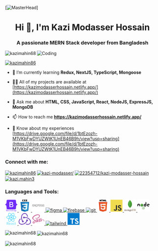 [![MasterHead](https://i.ibb.co/4YC6SMT/1691074611519.jpg)]
<h1 align="center">Hi 👋, I'm Kazi Modasser Hossain</h1>
<h3 align="center">A passionate MERN Stack developer from Bangladesh</h3>
<img align="right" alt="Coding" width="400" src="https://i.ibb.co/wL4PrXK/MERN-Stack-Development.png"/>

<p align="left"> <img src="https://komarev.com/ghpvc/?username=kazimahin68&label=Profile%20views&color=0e75b6&style=flat" alt="kazimahin68" /> </p>

<p align="left"> <a href="https://twitter.com/kazimahin86" target="blank"><img src="https://img.shields.io/twitter/follow/kazimahin86?logo=twitter&style=for-the-badge" alt="kazimahin86" /></a> </p>

- 🌱 I’m currently learning **Redux, NextJS, TypeScript, Mongoose**

- 👨‍💻 All of my projects are available at [https://kazimodasserhossain.netlify.app/](https://kazimodasserhossain.netlify.app/)

- 💬 Ask me about **HTML, CSS, JavaScript, React, NodeJS, ExpressJS, MongoDB**

- 📫 How to reach me **https://kazimodasserhossain.netlify.app/**

- 📄 Know about my experiences [https://drive.google.com/file/d/1btEzozh-M1VKbFwDYUZWtK1UnEB46B9h/view?usp=sharing](https://drive.google.com/file/d/1btEzozh-M1VKbFwDYUZWtK1UnEB46B9h/view?usp=sharing)

<h3 align="left">Connect with me:</h3>
<p align="left">
<a href="https://twitter.com/kazimahin86" target="blank"><img align="center" src="https://raw.githubusercontent.com/rahuldkjain/github-profile-readme-generator/master/src/images/icons/Social/twitter.svg" alt="kazimahin86" height="30" width="40" /></a>
<a href="https://linkedin.com/in/kazi-modasser/" target="blank"><img align="center" src="https://raw.githubusercontent.com/rahuldkjain/github-profile-readme-generator/master/src/images/icons/Social/linked-in-alt.svg" alt="kazi-modasser/" height="30" width="40" /></a>
<a href="https://stackoverflow.com/users/22354712/kazi-modasser-hossain" target="blank"><img align="center" src="https://raw.githubusercontent.com/rahuldkjain/github-profile-readme-generator/master/src/images/icons/Social/stack-overflow.svg" alt="22354712/kazi-modasser-hossain" height="30" width="40" /></a>
<a href="https://fb.com/kazi.mahin3" target="blank"><img align="center" src="https://raw.githubusercontent.com/rahuldkjain/github-profile-readme-generator/master/src/images/icons/Social/facebook.svg" alt="kazi.mahin3" height="30" width="40" /></a>
</p>

<h3 align="left">Languages and Tools:</h3>
<p align="left"> <a href="https://getbootstrap.com" target="_blank" rel="noreferrer"> <img src="https://raw.githubusercontent.com/devicons/devicon/master/icons/bootstrap/bootstrap-plain-wordmark.svg" alt="bootstrap" width="40" height="40"/> </a> <a href="https://www.w3schools.com/css/" target="_blank" rel="noreferrer"> <img src="https://raw.githubusercontent.com/devicons/devicon/master/icons/css3/css3-original-wordmark.svg" alt="css3" width="40" height="40"/> </a> <a href="https://expressjs.com" target="_blank" rel="noreferrer"> <img src="https://raw.githubusercontent.com/devicons/devicon/master/icons/express/express-original-wordmark.svg" alt="express" width="40" height="40"/> </a> <a href="https://www.figma.com/" target="_blank" rel="noreferrer"> <img src="https://www.vectorlogo.zone/logos/figma/figma-icon.svg" alt="figma" width="40" height="40"/> </a> <a href="https://firebase.google.com/" target="_blank" rel="noreferrer"> <img src="https://www.vectorlogo.zone/logos/firebase/firebase-icon.svg" alt="firebase" width="40" height="40"/> </a> <a href="https://git-scm.com/" target="_blank" rel="noreferrer"> <img src="https://www.vectorlogo.zone/logos/git-scm/git-scm-icon.svg" alt="git" width="40" height="40"/> </a> <a href="https://www.w3.org/html/" target="_blank" rel="noreferrer"> <img src="https://raw.githubusercontent.com/devicons/devicon/master/icons/html5/html5-original-wordmark.svg" alt="html5" width="40" height="40"/> </a> <a href="https://developer.mozilla.org/en-US/docs/Web/JavaScript" target="_blank" rel="noreferrer"> <img src="https://raw.githubusercontent.com/devicons/devicon/master/icons/javascript/javascript-original.svg" alt="javascript" width="40" height="40"/> </a> <a href="https://www.mongodb.com/" target="_blank" rel="noreferrer"> <img src="https://raw.githubusercontent.com/devicons/devicon/master/icons/mongodb/mongodb-original-wordmark.svg" alt="mongodb" width="40" height="40"/> </a> <a href="https://nodejs.org" target="_blank" rel="noreferrer"> <img src="https://raw.githubusercontent.com/devicons/devicon/master/icons/nodejs/nodejs-original-wordmark.svg" alt="nodejs" width="40" height="40"/> </a> <a href="https://reactjs.org/" target="_blank" rel="noreferrer"> <img src="https://raw.githubusercontent.com/devicons/devicon/master/icons/react/react-original-wordmark.svg" alt="react" width="40" height="40"/> </a> <a href="https://redux.js.org" target="_blank" rel="noreferrer"> <img src="https://raw.githubusercontent.com/devicons/devicon/master/icons/redux/redux-original.svg" alt="redux" width="40" height="40"/> </a> <a href="https://sass-lang.com" target="_blank" rel="noreferrer"> <img src="https://raw.githubusercontent.com/devicons/devicon/master/icons/sass/sass-original.svg" alt="sass" width="40" height="40"/> </a> <a href="https://tailwindcss.com/" target="_blank" rel="noreferrer"> <img src="https://www.vectorlogo.zone/logos/tailwindcss/tailwindcss-icon.svg" alt="tailwind" width="40" height="40"/> </a> <a href="https://www.typescriptlang.org/" target="_blank" rel="noreferrer"> <img src="https://raw.githubusercontent.com/devicons/devicon/master/icons/typescript/typescript-original.svg" alt="typescript" width="40" height="40"/> </a> </p>

<p><img align="left" src="https://github-readme-stats.vercel.app/api/top-langs?username=kazimahin68&show_icons=true&locale=en&layout=compact" alt="kazimahin68" /></p>

<p>&nbsp;<img align="center" src="https://github-readme-stats.vercel.app/api?username=kazimahin68&show_icons=true&locale=en" alt="kazimahin68" /></p>

<p><img align="center" src="https://github-readme-streak-stats.herokuapp.com/?user=kazimahin68&" alt="kazimahin68" /></p>
